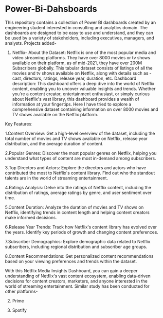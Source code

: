 # Power-Bi-Dahsboards
This repository contains a collection of Power BI dashboards created by an engineering student interested in consulting and analytics domain. The dashboards are designed to be easy to use and understand, and they can be used by a variety of stakeholders, including executives, managers, and analysts.
Projects added-

1. Netflix- About the Dataset: Netflix is one of the most popular media and video streaming platforms. They have over 8000 movies or tv shows available on their platform, as of mid-2021, they have over 200M Subscribers globally. This tabular dataset consists of listings of all the movies and tv shows available on Netflix, along with details such as - cast, directors, ratings, release year, duration, etc.
Dashboard description: This dashboard offers a deep dive into the world of Netflix content, enabling you to uncover valuable insights and trends. Whether you're a content creator, entertainment enthusiast, or simply curious about Netflix's vast library, this dashboard provides a wealth of information at your fingertips. Here I have tried to explore a comprehensive dataset containing information on over 8000 movies and TV shows available on the Netflix platform. 

Key Features: 

1.Content Overview: Get a high-level overview of the dataset, including the total number of movies and TV shows available on Netflix, release year distribution, and the average duration of content. 

2.Popular Genres: Discover the most popular genres on Netflix, helping you understand what types of content are most in-demand among subscribers. 

3.Top Directors and Actors: Explore the directors and actors who have contributed the most to Netflix's content library. Find out who the standout talents are in the world of streaming entertainment. 

4.Ratings Analysis: Delve into the ratings of Netflix content, including the distribution of ratings, average ratings by genre, and user sentiment over time. 

5.Content Duration: Analyze the duration of movies and TV shows on Netflix, identifying trends in content length and helping content creators make informed decisions. 

6.Release Year Trends: Track how Netflix's content library has evolved over the years. Identify key periods of growth and changing content preferences. 

7.Subscriber Demographics: Explore demographic data related to Netflix subscribers, including regional distribution and subscriber age groups. 

8.Content Recommendations: Get personalized content recommendations based on your viewing preferences and trends within the dataset.

With this Netflix Media Insights Dashboard, you can gain a deeper understanding of Netflix's vast content ecosystem, enabling data-driven decisions for content creators, marketers, and anyone interested in the world of streaming entertainment. Similar study has been conducted for other platforms-

2. Prime

3. Spotify

